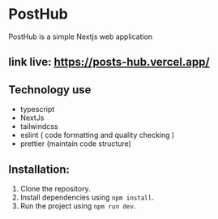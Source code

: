  # PostHub

 PostHub is a simple Nextjs web application
 
## link live: https://posts-hub.vercel.app/

## Technology use
- typescript
- NextJs
- tailwindcss
- eslint ( code formatting and quality checking )
- prettier (maintain code structure)

## Installation:

1. Clone the repository.
2. Install dependencies using `npm install`.
3. Run the project using `npm run dev`.
